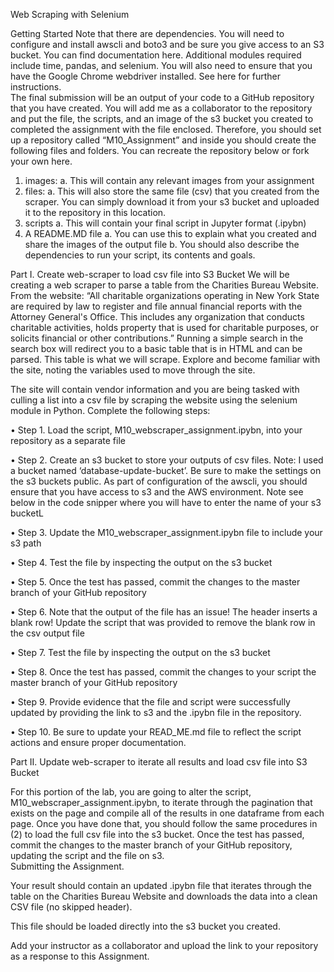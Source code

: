  Web Scraping with Selenium


Getting Started
Note that there are dependencies. You will need to configure and install awscli and boto3 and be sure you give access to an S3 bucket. You can find documentation here. Additional modules required include time, pandas, and selenium. You will also need to ensure that you have the Google Chrome webdriver installed. See here for further instructions.  
The final submission will be an output of your code to a GitHub repository that you have created. You will add me as a collaborator to the repository and put the file, the scripts, and an image of the s3 bucket you created to completed the assignment with the file enclosed. 
Therefore, you should set up a repository called “M10_Assignment” and inside you should create the following files and folders. You can recreate the repository below or fork your own here.
1.	images:
a.	This will contain any relevant images from your assignment
2.	files:
a.	This will also store the same file (csv) that you created from the scraper. You can simply download it from your s3 bucket and uploaded it to the repository in this location. 
3.	scripts
a.	This will contain your final script in Jupyter format (.ipybn)
4.	A README.MD file
a.	You can use this to explain what you created and share the images of the output file
b.	You should also describe the dependencies to run your script, its contents and goals. 
 
Part I. Create web-scraper to load csv file into S3 Bucket 
We will be creating a web scraper to parse a table from the Charities Bureau Website. From the website: “All charitable organizations operating in New York State are required by law to register and file annual financial reports with the Attorney General's Office. This includes any organization that conducts charitable activities, holds property that is used for charitable purposes, or solicits financial or other contributions.”
Running a simple search in the search box will redirect you to a basic table that is in HTML and can be parsed. This table is what we will scrape. Explore and become familiar with the site, noting the variables used to move through the site.

   
The site will contain vendor information and you are being tasked with culling a list into a csv file by scraping the website using the selenium module in Python. 
Complete the following steps:

•	Step 1. Load the script, M10_webscraper_assignment.ipybn, into your repository as a separate file

•	Step 2. Create an s3 bucket to store your outputs of csv files. Note: I used a bucket named ‘database-update-bucket’. Be sure to make the settings on the s3 buckets public. As part of configuration of the awscli, you should ensure that you have access to s3 and the AWS environment. Note see below in the code snipper where you will have to enter the name of your s3 bucketL
 
•	Step 3. Update the M10_webscraper_assignment.ipybn file to include your s3 path

•	Step 4. Test the file by inspecting the output on the s3 bucket

•	Step 5. Once the test has passed, commit the changes to the master branch of your GitHub repository

•	Step 6. Note that the output of the file has an issue! The header inserts a blank row! Update the script that was provided to remove the blank row in the csv output file

•	Step 7. Test the file by inspecting the output on the s3 bucket

•	Step 8. Once the test has passed, commit the changes to your script the master branch of your GitHub repository

•	Step 9. Provide evidence that the file and script were successfully updated by providing the link to s3 and the .ipybn file in the repository. 
 
•	Step 10. Be sure to update your READ_ME.md file to reflect the script actions and ensure proper documentation.

Part II. Update web-scraper to iterate all results and load csv file into S3 Bucket

For this portion of the lab, you are going to alter the script, M10_webscraper_assignment.ipybn, to iterate through the pagination that exists on the page and compile all of the results in one dataframe from each page. Once you have done that, you should follow the same procedures in (2) to load the full csv file into the s3 bucket. 
Once the test has passed, commit the changes to the master branch of your GitHub repository, updating the script and the file on s3.  
Submitting the Assignment.

Your result should contain an updated .ipybn file that iterates through the table on the Charities Bureau Website and downloads the data into a clean CSV file (no skipped header). 

This file should be loaded directly into the s3 bucket you created. 

Add your instructor as a collaborator and upload the link to your repository as a response to this Assignment. 




